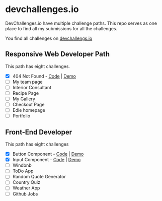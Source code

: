 # devchallenges.io

DevChallenges.io have multiple challenge paths. This repo serves as one place to find all my submissions for all the challenges.

You find all challenges on [devchallengs.io](https://devchallenges.io)

## Responsive Web Developer Path

This path has eight challenges.

- [x] 404 Not Found - [Code](./responsive-web-developer/404-not-found-master/) | [Demo](https://miracoly.github.io/devchallenges.io/responsive-web-developer/404-not-found-master/index.html)
- [ ] My team page
- [ ] Interior Consultant
- [ ] Recipe Page
- [ ] My Gallery
- [ ] Checkout Page
- [ ] Edie homepage
- [ ] Portfolio

## Front-End Developer

This path has eight challenges

- [x] Button Component - [Code](./front-end-developer/button-component/) | [Demo](https://miracoly.github.io/devchallenges.io/front-end-developer/button-component/build/index.html)
- [x] Input Component - [Code](./front-end-developer/input-component/) | [Demo](https://miracoly.github.io/devchallenges.io/front-end-developer/input-component/build/index.html)
- [ ] Windbnb
- [ ] ToDo App
- [ ] Random Quote Generator
- [ ] Country Quiz
- [ ] Weather App
- [ ] Github Jobs
